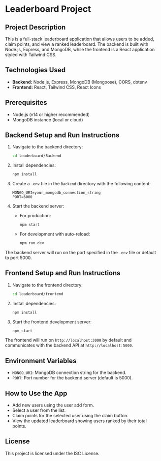 # Leaderboard Project

## Project Description
This is a full-stack leaderboard application that allows users to be added, claim points, and view a ranked leaderboard. The backend is built with Node.js, Express, and MongoDB, while the frontend is a React application styled with Tailwind CSS.

## Technologies Used
- **Backend:** Node.js, Express, MongoDB (Mongoose), CORS, dotenv
- **Frontend:** React, Tailwind CSS, React Icons

## Prerequisites
- Node.js (v14 or higher recommended)
- MongoDB instance (local or cloud)

## Backend Setup and Run Instructions

1. Navigate to the backend directory:
   ```bash
   cd leaderboard/Backend
   ```

2. Install dependencies:
   ```bash
   npm install
   ```

3. Create a `.env` file in the `Backend` directory with the following content:
   ```
   MONGO_URI=your_mongodb_connection_string
   PORT=5000
   ```

4. Start the backend server:
   - For production:
     ```bash
     npm start
     ```
   - For development with auto-reload:
     ```bash
     npm run dev
     ```

The backend server will run on the port specified in the `.env` file or default to port 5000.

## Frontend Setup and Run Instructions

1. Navigate to the frontend directory:
   ```bash
   cd leaderboard/frontend
   ```

2. Install dependencies:
   ```bash
   npm install
   ```

3. Start the frontend development server:
   ```bash
   npm start
   ```

The frontend will run on `http://localhost:3000` by default and communicates with the backend API at `http://localhost:5000`.

## Environment Variables

- `MONGO_URI`: MongoDB connection string for the backend.
- `PORT`: Port number for the backend server (default is 5000).

## How to Use the App

- Add new users using the user add form.
- Select a user from the list.
- Claim points for the selected user using the claim button.
- View the updated leaderboard showing users ranked by their total points.

## License

This project is licensed under the ISC License.
